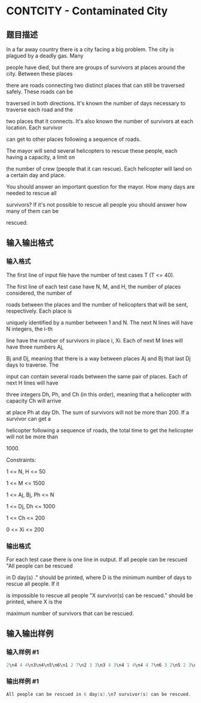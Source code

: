 # CONTCITY - Contaminated City

## 题目描述

In a far away country there is a city facing a big problem. The city is plagued by a deadly gas. Many

people have died, but there are groups of survivors at places around the city. Between these places

there are roads connecting two distinct places that can still be traversed safely. These roads can be

traversed in both directions. It's known the number of days necessary to traverse each road and the

two places that it connects. It's also known the number of survivors at each location. Each survivor

can get to other places following a sequence of roads.

The mayor will send several helicopters to rescue these people, each having a capacity, a limit on

the number of crew (people that it can rescue). Each helicopter will land on a certain day and place.

You should answer an important question for the mayor. How many days are needed to rescue all

survivors? If it's not possible to rescue all people you should answer how many of them can be

rescued.

## 输入输出格式

### 输入格式

The first line of input file have the number of test cases T (T <= 40).

The first line of each test case have N, M, and H, the number of places considered, the number of

roads between the places and the number of helicopters that will be sent, respectively. Each place is

uniquely identified by a number between 1 and N. The next N lines will have N integers, the i-th

line have the number of survivors in place i, Xi. Each of next M lines will have three numbers Aj,

Bj and Dj, meaning that there is a way between places Aj and Bj that last Dj days to traverse. The

input can contain several roads between the same pair of places. Each of next H lines will have

three integers Dh, Ph, and Ch (in this order), meaning that a helicopter with capacity Ch will arrive

at place Ph at day Dh. The sum of survivors will not be more than 200. If a survivor can get a

helicopter following a sequence of roads, the total time to get the helicopter will not be more than

1000\.

Constraints:

1 <= N, H <= 50

1 <= M <= 1500

1 <= Aj, Bj, Ph <= N

1 <= Dj, Dh <= 1000

1 <= Ch <= 200

0 <= Xi <= 200

### 输出格式

For each test case there is one line in output. If all people can be rescued "All people can be rescued

in D day(s) ." should be printed, where D is the minimum number of days to rescue all people. If it

is impossible to rescue all people "X survivor(s) can be rescued." should be printed, where X is the

maximum number of survivors that can be rescued.

## 输入输出样例

### 输入样例 #1

```cpp
2\n4 4 4\n3\n4\n5\n6\n1 2 7\n2 3 3\n3 4 3\n4 1 4\n4 4 7\n6 3 2\n5 2 3\n3 1 6\n4 2 3\n2\n2\n3\n1\n1 4 3\n2 3 3\n2 4 2\n3 2 4\n3 3 2
```


### 输出样例 #1

```cpp
All people can be rescued in 6 day(s).\n7 survivor(s) can be rescued.
```


